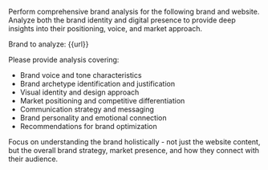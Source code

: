 Perform comprehensive brand analysis for the following brand and website. Analyze both the brand identity and digital presence to provide deep insights into their positioning, voice, and market approach.

Brand to analyze: {{url}}

Please provide analysis covering:
- Brand voice and tone characteristics
- Brand archetype identification and justification
- Visual identity and design approach
- Market positioning and competitive differentiation
- Communication strategy and messaging
- Brand personality and emotional connection
- Recommendations for brand optimization

Focus on understanding the brand holistically - not just the website content, but the overall brand strategy, market presence, and how they connect with their audience.